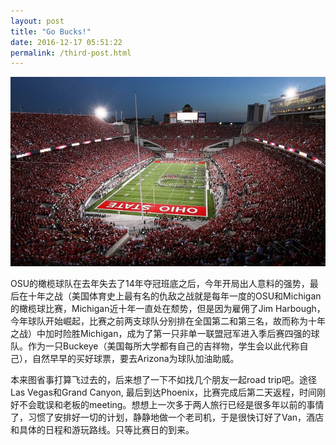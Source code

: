 ```yaml
---
layout: post
title: "Go Bucks!"
date: 2016-12-17 05:51:22
permalink: /third-post.html
---
```


<span class="image featured"><img src="/images/pic07.jpg" alt=""></span>


OSU的橄榄球队在去年失去了14年夺冠班底之后，今年开局出人意料的强势，最后在十年之战（美国体育史上最有名的仇敌之战就是每年一度的OSU和Michigan的橄榄球比赛，Michigan近十年一直处在颓势，但是因为雇佣了Jim Harbough，今年球队开始崛起，比赛之前两支球队分别排在全国第二和第三名，故而称为十年之战）中加时险胜Michigan，成为了第一只非单一联盟冠军进入季后赛四强的球队。作为一只Buckeye（美国每所大学都有自己的吉祥物，学生会以此代称自己），自然早早的买好球票，要去Arizona为球队加油助威。

本来图省事打算飞过去的，后来想了一下不如找几个朋友一起road trip吧。途径Las Vegas和Grand Canyon, 最后到达Phoenix，比赛完成后第二天返程，时间刚好不会耽误和老板的meeting。想想上一次多于两人旅行已经是很多年以前的事情了，习惯了安排好一切的计划，静静地做一个老司机，于是很快订好了Van，酒店和具体的日程和游玩路线。只等比赛日的到来。
